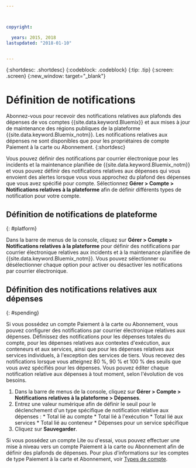```yaml
---



copyright:

  years: 2015, 2018
lastupdated: "2018-01-10"


---
```


{:shortdesc: .shortdesc}
{:codeblock: .codeblock}
{:tip: .tip}
{:screen: .screen}
{:new_window: target="_blank"}

# Définition de notifications
Abonnez-vous pour recevoir des notifications relatives aux plafonds des dépenses de vos comptes {{site.data.keyword.Bluemix}} et aux mises à jour de maintenance des régions publiques de la plateforme {{site.data.keyword.Bluemix_notm}}. Les notifications relatives aux dépenses ne sont disponibles que pour les propriétaires de compte Paiement à la carte ou Abonnement.
{:shortdesc}

Vous pouvez définir des notifications par courrier électronique pour les incidents et la maintenance planifiée de {{site.data.keyword.Bluemix_notm}} et vous pouvez définir des notifications relatives aux dépenses qui vous envoient des alertes lorsque vous vous approchez du plafond des dépenses que vous avez spécifié pour compte. Sélectionnez **Gérer > Compte > Notifications relatives à la plateforme** afin de définir différents types de notification pour votre compte.

## Définition de notifications de plateforme
{: #platform}

Dans la barre de menus de la console, cliquez sur **Gérer > Compte > Notifications relatives à la plateforme** pour définir des notifications par courrier électronique relatives aux incidents et à la maintenance planifiée de {{site.data.keyword.Bluemix_notm}}. Vous pouvez sélectionner ou désélectionner chaque option pour activer ou désactiver les notifications par courrier électronique.

## Définition des notifications relatives aux dépenses
{: #spending}

Si vous possédez un compte Paiement à la carte ou Abonnement, vous pouvez configurer des notifications par courrier électronique relatives aux dépenses. Définissez des notifications pour les dépenses totales du compte, pour les dépenses relatives aux contextes
d'exécution, aux conteneurs et aux services, ainsi que pour les dépenses relatives aux services individuels, à l'exception des services de tiers. Vous recevez des
notifications lorsque vous atteignez 80 %, 90 % et 100 % des seuils que vous avez spécifiés pour les dépenses. Vous pouvez éditer chaque notification
relative aux dépenses à tout moment, selon l'évolution de vos besoins.

  1. Dans la barre de menus de la console, cliquez sur **Gérer > Compte > Notifications relatives à la plateforme > Dépenses**.
  2. Entrez une valeur numérique afin de définir le seuil pour le déclenchement d'un type spécifique de notification relative aux dépenses :
    * Total lié au compte
    * Total lié à l'exécution
    * Total lié aux services
    * Total lié au conteneur
    * Dépenses pour un service spécifique
  3. Cliquez sur **Sauvegarder**.
  
Si vous possédez un compte Lite ou d'essai, vous pouvez effectuer une mise à niveau vers un compte Paiement à la carte ou Abonnement afin de définir des plafonds de dépenses. Pour plus d'informations sur les comptes de type Paiement à la carte et Abonnement, voir [Types de compte](/docs/account/index.html#accounts).
